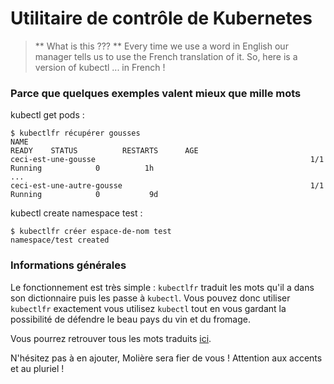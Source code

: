 # Utilitaire de contrôle de Kubernetes

> ** What is this ??? **
> Every time we use a word in English our manager tells us to use the French translation of it. So, here is a version of kubectl ... in French !

### Parce que quelques exemples valent mieux que mille mots 

kubectl get pods : 
```shell
$ kubectlfr récupérer gousses
NAME                                                              READY    STATUS          RESTARTS      AGE
ceci-est-une-gousse                                                1/1     Running            0          1h
...
ceci-est-une-autre-gousse                                          1/1     Running            0           9d

```

kubectl create namespace test : 
```shell
$ kubectlfr créer espace-de-nom test
namespace/test created
```

### Informations générales

Le fonctionnement est très simple : `kubectlfr` traduit les mots qu'il a dans son dictionnaire puis les passe à `kubectl`. Vous pouvez donc utiliser `kubectlfr` exactement vous utilisez `kubectl` tout en vous gardant la possibilité de défendre le beau pays du vin et du fromage.

Vous pourrez retrouver tous les mots traduits [ici](https://github.com/theophanevie/kubectlfr/blob/main/kubectlfr/translation.py).

N'hésitez pas à en ajouter, Molière sera fier de vous ! Attention aux accents et au pluriel !
